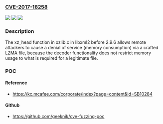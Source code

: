 ### [CVE-2017-18258](https://cve.mitre.org/cgi-bin/cvename.cgi?name=CVE-2017-18258)
![](https://img.shields.io/static/v1?label=Product&message=n%2Fa&color=blue)
![](https://img.shields.io/static/v1?label=Version&message=n%2Fa&color=blue)
![](https://img.shields.io/static/v1?label=Vulnerability&message=n%2Fa&color=brighgreen)

### Description

The xz_head function in xzlib.c in libxml2 before 2.9.6 allows remote attackers to cause a denial of service (memory consumption) via a crafted LZMA file, because the decoder functionality does not restrict memory usage to what is required for a legitimate file.

### POC

#### Reference
- https://kc.mcafee.com/corporate/index?page=content&id=SB10284

#### Github
- https://github.com/geeknik/cve-fuzzing-poc

